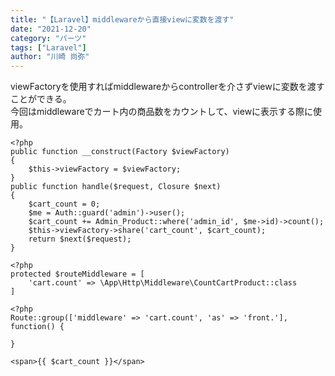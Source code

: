 ```yaml
---
title: "【Laravel】middlewareから直接viewに変数を渡す"
date: "2021-12-20"
category: "パーツ"
tags: ["Laravel"]
author: "川崎 尚弥"
---
```


viewFactoryを使用すればmiddlewareからcontrollerを介さずviewに変数を渡すことができる。  
今回はmiddlewareでカート内の商品数をカウントして、viewに表示する際に使用。

```php:title=middleware.php
<?php
public function __construct(Factory $viewFactory)
{
    $this->viewFactory = $viewFactory;
}
public function handle($request, Closure $next)
{
    $cart_count = 0;
    $me = Auth::guard('admin')->user();
    $cart_count += Admin_Product::where('admin_id', $me->id)->count();
    $this->viewFactory->share('cart_count', $cart_count);
    return $next($request);
}
```
```php:title=Kernel.php
<?php
protected $routeMiddleware = [
    'cart.count' => \App\Http\Middleware\CountCartProduct::class
]
```
```php:title=web.php
<?php
Route::group(['middleware' => 'cart.count', 'as' => 'front.'], function() {

}
```
```php:title=view.php
<span>{{ $cart_count }}</span>
```
